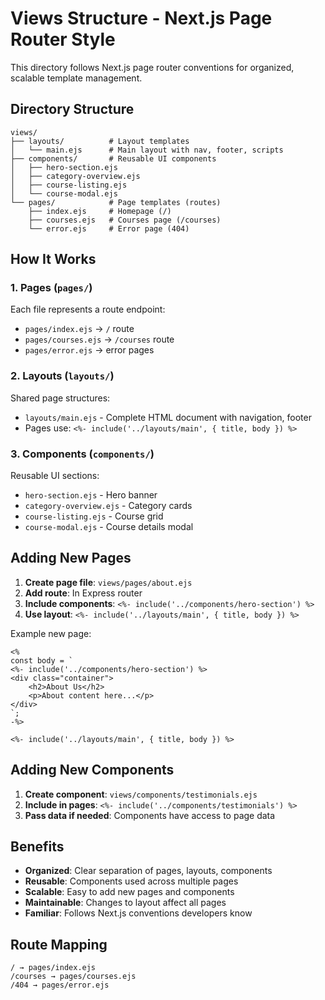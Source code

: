 # Views Structure - Next.js Page Router Style

This directory follows Next.js page router conventions for organized, scalable template management.

## Directory Structure

```
views/
├── layouts/          # Layout templates
│   └── main.ejs      # Main layout with nav, footer, scripts
├── components/       # Reusable UI components  
│   ├── hero-section.ejs
│   ├── category-overview.ejs
│   ├── course-listing.ejs
│   └── course-modal.ejs
└── pages/            # Page templates (routes)
    ├── index.ejs     # Homepage (/)
    ├── courses.ejs   # Courses page (/courses)
    └── error.ejs     # Error page (404)
```

## How It Works

### 1. Pages (`pages/`)
Each file represents a route endpoint:
- `pages/index.ejs` → `/` route
- `pages/courses.ejs` → `/courses` route  
- `pages/error.ejs` → error pages

### 2. Layouts (`layouts/`)
Shared page structures:
- `layouts/main.ejs` - Complete HTML document with navigation, footer
- Pages use: `<%- include('../layouts/main', { title, body }) %>`

### 3. Components (`components/`)
Reusable UI sections:
- `hero-section.ejs` - Hero banner
- `category-overview.ejs` - Category cards
- `course-listing.ejs` - Course grid
- `course-modal.ejs` - Course details modal

## Adding New Pages

1. **Create page file**: `views/pages/about.ejs`
2. **Add route**: In Express router
3. **Include components**: `<%- include('../components/hero-section') %>`
4. **Use layout**: `<%- include('../layouts/main', { title, body }) %>`

Example new page:
```ejs
<% 
const body = `
<%- include('../components/hero-section') %>
<div class="container">
    <h2>About Us</h2>
    <p>About content here...</p>
</div>
`;
-%>

<%- include('../layouts/main', { title, body }) %>
```

## Adding New Components

1. **Create component**: `views/components/testimonials.ejs`
2. **Include in pages**: `<%- include('../components/testimonials') %>`
3. **Pass data if needed**: Components have access to page data

## Benefits

- **Organized**: Clear separation of pages, layouts, components
- **Reusable**: Components used across multiple pages
- **Scalable**: Easy to add new pages and components
- **Maintainable**: Changes to layout affect all pages
- **Familiar**: Follows Next.js conventions developers know

## Route Mapping

```
/ → pages/index.ejs
/courses → pages/courses.ejs  
/404 → pages/error.ejs
```